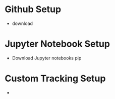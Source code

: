 
# Github Setup
- download 

# Jupyter Notebook Setup
- Download Jupyter notebooks pip

# Custom Tracking Setup
- 
